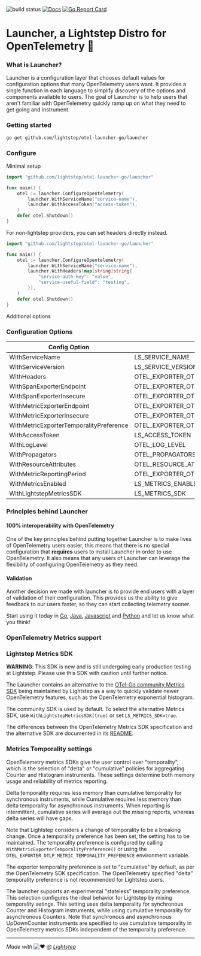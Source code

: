 ![build status](https://github.com/lightstep/otel-launcher-go/workflows/build/badge.svg)
[![Docs](https://godoc.org/github.com/lightstep/otel-launcher-go/launcher?status.svg)](https://pkg.go.dev/github.com/lightstep/otel-launcher-go/launcher)
[![Go Report Card](https://goreportcard.com/badge/github.com/lightstep/otel-launcher-go/launcher)](https://goreportcard.com/report/github.com/lightstep/otel-launcher-go/launcher)

# Launcher, a Lightstep Distro for OpenTelemetry 🚀

### What is Launcher?

Launcher is a configuration layer that chooses default values for configuration options that many OpenTelemetry users want. It provides a single function in each language to simplify discovery of the options and components available to users. The goal of Launcher is to help users that aren't familiar with OpenTelemetry quickly ramp up on what they need to get going and instrument.

### Getting started

```bash
go get github.com/lightstep/otel-launcher-go/launcher
```

### Configure

Minimal setup

```go
import "github.com/lightstep/otel-launcher-go/launcher"

func main() {
    otel := launcher.ConfigureOpentelemetry(
        launcher.WithServiceName("service-name"),
        launcher.WithAccessToken("access-token"),
    )
    defer otel.Shutdown()
}
```

For non-lightstep providers, you can set headers directly instead.

```go
import "github.com/lightstep/otel-launcher-go/launcher"

func main() {
    otel := launcher.ConfigureOpentelemetry(
        launcher.WithServiceName("service-name"),
        launcher.WithHeaders(map[string]string{
            "service-auth-key": "value",
            "service-useful-field": "testing",
        }),
    )
    defer otel.Shutdown()
}
```


Additional options

### Configuration Options

| Config Option                           | Env Variable                                     | Required | Default                  |
|-----------------------------------------|--------------------------------------------------|----------|--------------------------|
| WithServiceName                         | LS_SERVICE_NAME                                  | y        | -                        |
| WithServiceVersion                      | LS_SERVICE_VERSION                               | n        | unknown                  |
| WithHeaders                             | OTEL_EXPORTER_OTLP_HEADERS                       | n        | {}                       |
| WithSpanExporterEndpoint                | OTEL_EXPORTER_OTLP_SPAN_ENDPOINT                 | n        | ingest.lightstep.com:443 |
| WithSpanExporterInsecure                | OTEL_EXPORTER_OTLP_SPAN_INSECURE                 | n        | false                    |
| WithMetricExporterEndpoint              | OTEL_EXPORTER_OTLP_METRIC_ENDPOINT               | n        | ingest.lightstep.com:443 |
| WithMetricExporterInsecure              | OTEL_EXPORTER_OTLP_METRIC_INSECURE               | n        | false                    |
| WithMetricExporterTemporalityPreference | OTEL_EXPORTER_OTLP_METRIC_TEMPORALITY_PREFERENCE | n        | false                    |
| WithAccessToken                         | LS_ACCESS_TOKEN                                  | n        | -                        |
| WithLogLevel                            | OTEL_LOG_LEVEL                                   | n        | info                     |
| WithPropagators                         | OTEL_PROPAGATORS                                 | n        | b3                       |
| WithResourceAttributes                  | OTEL_RESOURCE_ATTRIBUTES                         | n        | -                        |
| WithMetricReportingPeriod               | OTEL_EXPORTER_OTLP_METRIC_PERIOD                 | n        | 30s                      |
| WithMetricsEnabled                      | LS_METRICS_ENABLED                               | n        | True                     |
| WithLightstepMetricsSDK                 | LS_METRICS_SDK                                   | n        | False                    |

### Principles behind Launcher

#### 100% interoperability with OpenTelemetry

One of the key principles behind putting together Launcher is to make lives of OpenTelemetry users easier, this means that there is no special configuration that **requires** users to install Launcher in order to use OpenTelemetry. It also means that any users of Launcher can leverage the flexibility of configuring OpenTelemetry as they need.

#### Validation

Another decision we made with launcher is to provide end users with a layer of validation of their configuration. This provides us the ability to give feedback to our users faster, so they can start collecting telemetry sooner.

Start using it today in [Go](https://github.com/lightstep/otel-launcher-go), [Java](https://github.com/lightstep/otel-launcher-java), [Javascript](https://github.com/lightstep/otel-launcher-node) and [Python](https://github.com/lightstep/otel-launcher-python) and let us know what you think!

### OpenTelemetry Metrics support

### Lightstep Metrics SDK

**WARNING**: This SDK is new and is still undergoing early production
testing at Lightstep.  Please use this SDK with caution until further
notice.

The Launcher contains an alternative to the [OTel-Go community Metrics
SDK](https://github.com/open-telemetry/opentelemetry-go) being
maintained by Lightstep as a way to quickly validate newer
OpenTelemetry features, such as the OpenTelemetry exponential
histogram.

The community SDK is used by default.  To select the alternative
Metrics SDK, use `WithLightstepMetricsSDK(true)` or set
`LS_METRICS_SDK=true`.

The differences between the OpenTelemetry Metrics SDK specification
and the alternative SDK are documented in its
[README](./lightstep/sdk/metric/README.md).

### Metrics Temporality settings

OpenTelemetry metrics SDKs give the user control over "temporality",
which is the selection of "delta" or "cumulative" policies for
aggregating Counter and Histogram instruments.  These settings determine
both memory usage and reliability of metrics reporting.

Delta temporality requires less memory than cumulative temporality for
synchronous instruments, while Cumulative requires less memory than
delta temporality for asynchronous instruments.  When reporting is
intermittent, cumulative series will average out the missing reports,
whereas delta series will have gaps.

Note that Lightstep considers a change of temporality to be a breaking
change.  Once a temporality preference has been set, the setting has
to be maintained.  The temporality preference is configured by calling
`WithMetricExporterTemporalityPreference()` or using the
`OTEL_EXPORTER_OTLP_METRIC_TEMPORALITY_PREFERENCE` environment
variable.

The exporter temporality preference is set to "cumulative" by default,
as per the OpenTelemetry SDK specification.  The OpenTelemetry
specified "delta" temporality preference is not recommended for
Lightstep users.

The launcher supports an experimental "stateless" temporality
preference.  This selection configures the ideal behavior for
Lightstep by mixing temporality setings.  This setting uses delta
temporality for synchronous Counter and Histogram instruments, while
using cumulative temporality for asynchronous Counters.  Note that
synchronous and asynchronous UpDownCounter instruments are specified
to use cumulative temporality in OpenTelemetry metrics SDKs
independent of the temporality preference.

------

*Made with*
![:heart:](https://a.slack-edge.com/production-standard-emoji-assets/10.2/apple-medium/2764-fe0f.png) *@ [Lightstep](http://lightstep.com/)*
